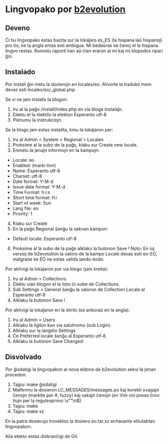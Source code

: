 Lingvopako por [b2evolution](https://gitlab.com/keithbowes/b2evolution)
=======================================================================

## Deveno ##
Ĉi tiu lingvopako estas bazita sur la lokaĵaro es_ES (la hispana laŭ hispanoj)
pro tio, ke la angla emas esti ambigua. Mi bedaŭras se ĉenoj el la hispana
lingvo restas. Bonvolu raporti tian aŭ ĉian eraron al mi kaj mi klopodos ripari
ĝin.

## Instalado ##
Por instali ĝin metu la dosierojn en locales/eo. Alivorte la traduko mem devas esti locales/eo/\_global.php

Se vi ne jam instalis la blogon:

1. Iru al la paĝo /install/index.php en via bloga instalaĵo.
2. Elektu el la elektilo la elekton Esperanto utf-8.
3. Plenumu la instrukciojn.

Se la blogo jam estas instalita, kreu la lokaĵaron per:

1. Iru al Admin > System > Regional > Locales
2. Proksime al la subo de la paĝo, klaku sur Create new locale.
3. Enmetu la jenajn informojn en la kampojn:
  * Locale: eo
  * Enabled: (marki tion)
  * Name: Esperanto utf-8
  * Charset: utf-8
  * Date format: Y-M-d
  * Issue date format: Y-M-d
  * Time Format: h:i:s
  * Short time format: H:i
  * Start of week: Sun
  * Lang file: eo
  * Priority: 1
4. Klaku sur Create
5. En la paĝo Regional ŝanĝu la sekvan kampon:
  * Default locale: Esperanto utf-8
6. Proksime al la subo de la paĝo alklaku la butonon Save !
Noto: En iuj versioj de b2evolution la valoro de la kampo Locale
devas esti eo-EO, malgraŭe ke EO ne estas valida lando-kodo.

Por aktivigi la lokaĵaron por via blogo (jam kreita):

1. Iru al Admin > Collections
2. Elektu vian blogon el la listo ĉi-sube de Collections.
3. Sub Settings > General ŝanĝu la valoron de Collection Locale
   al Esperanto utf-8
4. Alklaku la butonon Save !

Por aktivigi la lokaĵaron en la stirilo (se ankoraŭ en la angla):

1. Iru al Admin > Users
2. Alklaku la ligilon kun via salutnomo (sub Login).
3. Alklaku sur la langeto Settings
4. Ĉe Preferred locale ŝanĝu al Esperanto utf-8
5. Alklaku la butonon Save Changes!

## Disvolvado ##
Por ĝisdatigi la lingvopakon al nova eldono de b2evolution
sekvi la jenan procedon:

1. Tajpu: make ĝisdatigi
2. Malfermu la dosieron LC_MESSAGES/messages.po kaj korekti
   svagajn ĉenojn (markite per #, fuzzy) kaj vakajn ĉenojn
   (en Vim oni povas trovi tiujn per la regulesprimo \s""\n$)
3. Tajpu: make
4. Tajpu: make xz

En la patra dosierujo troveblos la dosiero eo.tar.xz
enhavante elŝuteblan lingvopakon.

Alia elekto estas disbranĉigi de Git.
